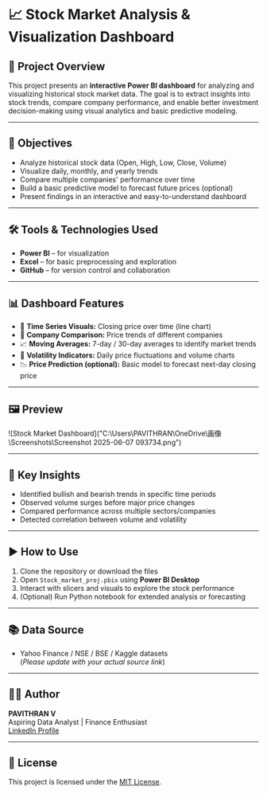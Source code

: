 # 📈 Stock Market Analysis & Visualization Dashboard

## 📁 Project Overview

This project presents an **interactive Power BI dashboard** for analyzing and visualizing historical stock market data. The goal is to extract insights into stock trends, compare company performance, and enable better investment decision-making using visual analytics and basic predictive modeling.

---

## 🎯 Objectives

- Analyze historical stock data (Open, High, Low, Close, Volume)
- Visualize daily, monthly, and yearly trends
- Compare multiple companies' performance over time
- Build a basic predictive model to forecast future prices (optional)
- Present findings in an interactive and easy-to-understand dashboard

---

## 🛠 Tools & Technologies Used

- **Power BI** – for visualization
- **Excel** – for basic preprocessing and exploration
- **GitHub** – for version control and collaboration
---

## 📊 Dashboard Features

- 📅 **Time Series Visuals:** Closing price over time (line chart)
- 🏢 **Company Comparison:** Price trends of different companies
- 📈 **Moving Averages:** 7-day / 30-day averages to identify market trends
- 🔁 **Volatility Indicators:** Daily price fluctuations and volume charts
- 📉 **Price Prediction (optional):** Basic model to forecast next-day closing price

---

## 🖼 Preview

![Stock Market Dashboard]("C:\Users\PAVITHRAN\OneDrive\画像\Screenshots\Screenshot 2025-06-07 093734.png")

---

## 📌 Key Insights

- Identified bullish and bearish trends in specific time periods
- Observed volume surges before major price changes
- Compared performance across multiple sectors/companies
- Detected correlation between volume and volatility

---

## ▶️ How to Use

1. Clone the repository or download the files
2. Open `Stock_market_proj.pbix` using **Power BI Desktop**
3. Interact with slicers and visuals to explore the stock performance
4. (Optional) Run Python notebook for extended analysis or forecasting

---

## 📚 Data Source

- Yahoo Finance / NSE / BSE / Kaggle datasets  
(*Please update with your actual source link*)

---

## 👨‍💻 Author

**PAVITHRAN V**  
Aspiring Data Analyst | Finance Enthusiast  
[LinkedIn Profile](https://www.linkedin.com/in/pavithran-pavi-357909282/)

---

## 📄 License

This project is licensed under the [MIT License](LICENSE).



